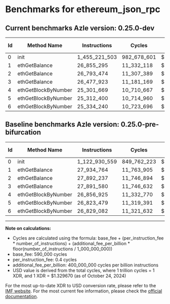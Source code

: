 # Benchmarks for ethereum_json_rpc

## Current benchmarks Azle version: 0.25.0-dev

| Id  | Method Name         | Instructions  | Cycles      | USD           | USD/Million Calls | Change                                |
| --- | ------------------- | ------------- | ----------- | ------------- | ----------------- | ------------------------------------- |
| 0   | init                | 1_455_221_503 | 982_678_601 | $0.0013066383 | $1_306.63         | <font color="red">+332_290_944</font> |
| 1   | ethGetBalance       | 26_855_295    | 11_332_118  | $0.0000150680 | $15.06            | <font color="green">-1_079_469</font> |
| 2   | ethGetBalance       | 26_793_474    | 11_307_389  | $0.0000150351 | $15.03            | <font color="green">-1_098_763</font> |
| 3   | ethGetBalance       | 26_477_923    | 11_181_169  | $0.0000148673 | $14.86            | <font color="green">-1_413_657</font> |
| 4   | ethGetBlockByNumber | 25_301_669    | 10_710_667  | $0.0000142417 | $14.24            | <font color="green">-1_555_256</font> |
| 5   | ethGetBlockByNumber | 25_312_400    | 10_714_960  | $0.0000142474 | $14.24            | <font color="green">-1_511_079</font> |
| 6   | ethGetBlockByNumber | 25_334_240    | 10_723_696  | $0.0000142590 | $14.25            | <font color="green">-1_494_842</font> |

## Baseline benchmarks Azle version: 0.25.0-pre-bifurcation

| Id  | Method Name         | Instructions  | Cycles      | USD           | USD/Million Calls |
| --- | ------------------- | ------------- | ----------- | ------------- | ----------------- |
| 0   | init                | 1_122_930_559 | 849_762_223 | $0.0011299033 | $1_129.90         |
| 1   | ethGetBalance       | 27_934_764    | 11_763_905  | $0.0000156421 | $15.64            |
| 2   | ethGetBalance       | 27_892_237    | 11_746_894  | $0.0000156195 | $15.61            |
| 3   | ethGetBalance       | 27_891_580    | 11_746_632  | $0.0000156191 | $15.61            |
| 4   | ethGetBlockByNumber | 26_856_925    | 11_332_770  | $0.0000150688 | $15.06            |
| 5   | ethGetBlockByNumber | 26_823_479    | 11_319_391  | $0.0000150511 | $15.05            |
| 6   | ethGetBlockByNumber | 26_829_082    | 11_321_632  | $0.0000150540 | $15.05            |

---

**Note on calculations:**

-   Cycles are calculated using the formula: base_fee + (per_instruction_fee \* number_of_instructions) + (additional_fee_per_billion \* floor(number_of_instructions / 1_000_000_000))
-   base_fee: 590_000 cycles
-   per_instruction_fee: 0.4 cycles
-   additional_fee_per_billion: 400_000_000 cycles per billion instructions
-   USD value is derived from the total cycles, where 1 trillion cycles = 1 XDR, and 1 XDR = $1.329670 (as of October 24, 2024)

For the most up-to-date XDR to USD conversion rate, please refer to the [IMF website](https://www.imf.org/external/np/fin/data/rms_sdrv.aspx).
For the most current fee information, please check the [official documentation](https://internetcomputer.org/docs/current/developer-docs/gas-cost#execution).
